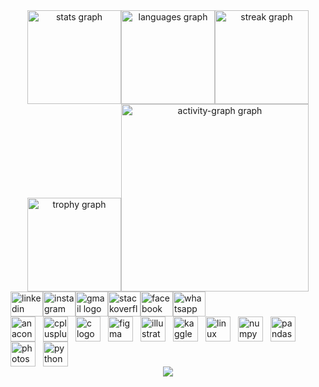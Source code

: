 <div align="center"><img src="https://github-readme-stats.vercel.app/api?username=sheikh-talha01&hide_title=false&hide_rank=false&show_icons=true&include_all_commits=true&count_private=true&disable_animations=false&theme=nightowl&locale=en&hide_border=false&order=1" height="150" alt="stats graph"  /><img src="https://github-readme-stats.vercel.app/api/top-langs?username=sheikh-talha01&locale=en&hide_title=false&layout=compact&card_width=320&langs_count=5&theme=nightowl&hide_border=false&order=2" height="150" alt="languages graph"  /><img src="https://streak-stats.demolab.com?user=sheikh-talha01&locale=en&mode=daily&theme=nightowl&hide_border=false&border_radius=5&order=3" height="150" alt="streak graph"  /><img src="https://github-profile-trophy.vercel.app?username=sheikh-talha01&theme=radical&column=-1&row=1&margin-w=8&margin-h=8&no-bg=false&no-frame=false&order=4" height="150" alt="trophy graph"  /><img src="https://github-readme-activity-graph.vercel.app/graph?username=sheikh-talha01&radius=16&theme=nightowl&area=true&order=5" height="300" alt="activity-graph graph"  /></div><div align="left"><a href="https://www.linkedin.com/in/talha-sheikh-a7734b185/" target="_blank"><img src="https://raw.githubusercontent.com/maurodesouza/profile-readme-generator/master/src/assets/icons/social/linkedin/default.svg" width="52" height="40" alt="linkedin logo"  /></a><a href="https://www.instagram.com/talha_sheikh____/" target="_blank"><img src="https://raw.githubusercontent.com/maurodesouza/profile-readme-generator/master/src/assets/icons/social/instagram/default.svg" width="52" height="40" alt="instagram logo"  /></a><a href="talhasheikh5257@gmail.com" target="_blank"><img src="https://raw.githubusercontent.com/maurodesouza/profile-readme-generator/master/src/assets/icons/social/gmail/default.svg" width="52" height="40" alt="gmail logo"  /></a><a href="https://stackoverflow.com/users/26425811/talha-sheikh" target="_blank"><img src="https://raw.githubusercontent.com/maurodesouza/profile-readme-generator/master/src/assets/icons/social/stackoverflow/default.svg" width="52" height="40" alt="stackoverflow logo"  /></a><a href="https://www.facebook.com/talha.sheikh.562114" target="_blank"><img src="https://raw.githubusercontent.com/maurodesouza/profile-readme-generator/master/src/assets/icons/social/facebook/default.svg" width="52" height="40" alt="facebook logo"  /></a><a href="+92 314 0558091" target="_blank"><img src="https://raw.githubusercontent.com/maurodesouza/profile-readme-generator/master/src/assets/icons/social/whatsapp/default.svg" width="52" height="40" alt="whatsapp logo"  /></a></div><div align="left"><img src="https://cdn.jsdelivr.net/gh/devicons/devicon/icons/anaconda/anaconda-original.svg" height="40" alt="anaconda logo"  /><img width="12" /><img src="https://cdn.jsdelivr.net/gh/devicons/devicon/icons/cplusplus/cplusplus-original.svg" height="40" alt="cplusplus logo"  /><img width="12" /><img src="https://cdn.jsdelivr.net/gh/devicons/devicon/icons/c/c-original.svg" height="40" alt="c logo"  /><img width="12" /><img src="https://cdn.jsdelivr.net/gh/devicons/devicon/icons/figma/figma-original.svg" height="40" alt="figma logo"  /><img width="12" /><img src="https://cdn.jsdelivr.net/gh/devicons/devicon/icons/illustrator/illustrator-plain.svg" height="40" alt="illustrator logo"  /><img width="12" /><img src="https://cdn.jsdelivr.net/gh/devicons/devicon/icons/kaggle/kaggle-original.svg" height="40" alt="kaggle logo"  /><img width="12" /><img src="https://cdn.jsdelivr.net/gh/devicons/devicon/icons/linux/linux-original.svg" height="40" alt="linux logo"  /><img width="12" /><img src="https://cdn.jsdelivr.net/gh/devicons/devicon/icons/numpy/numpy-original.svg" height="40" alt="numpy logo"  /><img width="12" /><img src="https://cdn.jsdelivr.net/gh/devicons/devicon/icons/pandas/pandas-original.svg" height="40" alt="pandas logo"  /><img width="12" /><img src="https://cdn.jsdelivr.net/gh/devicons/devicon/icons/photoshop/photoshop-plain.svg" height="40" alt="photoshop logo"  /><img width="12" /><img src="https://cdn.jsdelivr.net/gh/devicons/devicon/icons/python/python-original.svg" height="40" alt="python logo"  /></div><div align="center"><img src="https://profile-counter.glitch.me/sheikh-talha01/count.svg?"  /></div>
<br>
<br>
